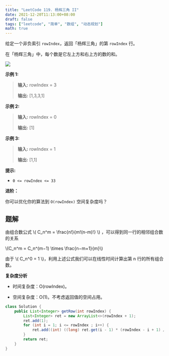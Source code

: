 ```yaml
---
title: "LeetCode 119. 杨辉三角 II"
date: 2021-12-20T11:13:00+08:00
draft: false
tags: ["leetcode", "简单", "数组", "动态规划"]
math: true
---
```


给定一个非负索引 `rowIndex`，返回「杨辉三角」的第 `rowIndex` 行。

在「杨辉三角」中，每个数是它左上方和右上方的数的和。

<!--more-->

![](https://tategotoazarasi.github.io/images/1626927345-DZmfxB-PascalTriangleAnimated2.gif)

**示例 1:**

> **输入:** rowIndex = 3
> 
> **输出:** [1,3,3,1]

**示例 2:**

> **输入:** rowIndex = 0
> 
> **输出:** [1]

**示例 3:**

> **输入:** rowIndex = 1
> 
> **输出:** [1,1]

**提示:**

- `0 <= rowIndex <= 33`

**进阶：**

你可以优化你的算法到 `O(rowIndex)` 空间复杂度吗？

## 题解

由组合数公式 \\( C_n^m = \frac{n!}{m!(n-m)!} \\) ，可以得到同一行的相邻组合数的关系

\\(C_n^m = C_n^(m−1) \times \frac{n−m+1}{m}\\)

由于 \\( C_n^0 = 1 \\)，利用上述公式我们可以在线性时间计算出第 n 行的所有组合数。

**复杂度分析**

- 时间复杂度：O(rowIndex)。

- 空间复杂度：O(1)。不考虑返回值的空间占用。

```java
class Solution {
    public List<Integer> getRow(int rowIndex) {
        List<Integer> ret = new ArrayList<>(rowIndex + 1);
        ret.add(1);
        for (int i = 1; i <= rowIndex ; i++) {
            ret.add((int) ((long) ret.get(i - 1) * (rowIndex - i + 1) / i));
        }
        return ret;
    }
}
```

